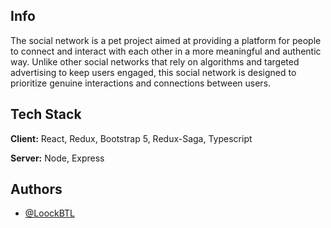 ## Info

The social network is a pet project aimed at providing a platform for people to connect and interact with each other in a more meaningful and authentic way. Unlike other social networks that rely on algorithms and targeted advertising to keep users engaged, this social network is designed to prioritize genuine interactions and connections between users.

## Tech Stack

**Client:** React, Redux, Bootstrap 5, Redux-Saga, Typescript

**Server:** Node, Express

## Authors

- [@LoockBTL](https://github.com/LoockBTL)
